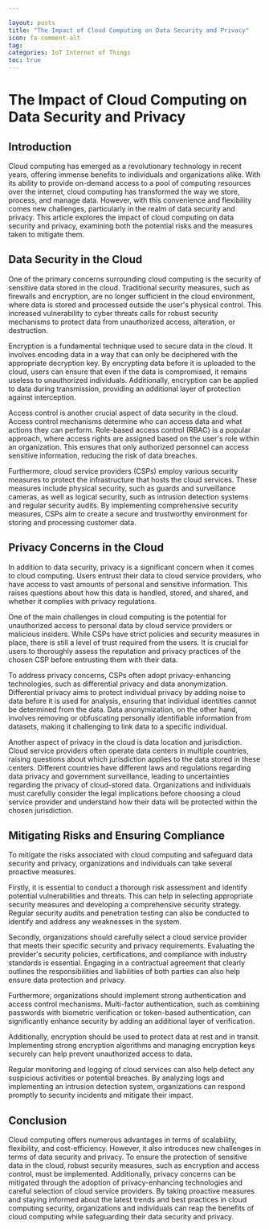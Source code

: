 ```yaml
---

layout: posts
title: "The Impact of Cloud Computing on Data Security and Privacy"
icon: fa-comment-alt
tag:
categories: IoT Internet of Things
toc: true
---
```




# The Impact of Cloud Computing on Data Security and Privacy

## Introduction

Cloud computing has emerged as a revolutionary technology in recent years, offering immense benefits to individuals and organizations alike. With its ability to provide on-demand access to a pool of computing resources over the internet, cloud computing has transformed the way we store, process, and manage data. However, with this convenience and flexibility comes new challenges, particularly in the realm of data security and privacy. This article explores the impact of cloud computing on data security and privacy, examining both the potential risks and the measures taken to mitigate them.

## Data Security in the Cloud

One of the primary concerns surrounding cloud computing is the security of sensitive data stored in the cloud. Traditional security measures, such as firewalls and encryption, are no longer sufficient in the cloud environment, where data is stored and processed outside the user's physical control. This increased vulnerability to cyber threats calls for robust security mechanisms to protect data from unauthorized access, alteration, or destruction.

Encryption is a fundamental technique used to secure data in the cloud. It involves encoding data in a way that can only be deciphered with the appropriate decryption key. By encrypting data before it is uploaded to the cloud, users can ensure that even if the data is compromised, it remains useless to unauthorized individuals. Additionally, encryption can be applied to data during transmission, providing an additional layer of protection against interception.

Access control is another crucial aspect of data security in the cloud. Access control mechanisms determine who can access data and what actions they can perform. Role-based access control (RBAC) is a popular approach, where access rights are assigned based on the user's role within an organization. This ensures that only authorized personnel can access sensitive information, reducing the risk of data breaches.

Furthermore, cloud service providers (CSPs) employ various security measures to protect the infrastructure that hosts the cloud services. These measures include physical security, such as guards and surveillance cameras, as well as logical security, such as intrusion detection systems and regular security audits. By implementing comprehensive security measures, CSPs aim to create a secure and trustworthy environment for storing and processing customer data.

## Privacy Concerns in the Cloud

In addition to data security, privacy is a significant concern when it comes to cloud computing. Users entrust their data to cloud service providers, who have access to vast amounts of personal and sensitive information. This raises questions about how this data is handled, stored, and shared, and whether it complies with privacy regulations.

One of the main challenges in cloud computing is the potential for unauthorized access to personal data by cloud service providers or malicious insiders. While CSPs have strict policies and security measures in place, there is still a level of trust required from the users. It is crucial for users to thoroughly assess the reputation and privacy practices of the chosen CSP before entrusting them with their data.

To address privacy concerns, CSPs often adopt privacy-enhancing technologies, such as differential privacy and data anonymization. Differential privacy aims to protect individual privacy by adding noise to data before it is used for analysis, ensuring that individual identities cannot be determined from the data. Data anonymization, on the other hand, involves removing or obfuscating personally identifiable information from datasets, making it challenging to link data to a specific individual.

Another aspect of privacy in the cloud is data location and jurisdiction. Cloud service providers often operate data centers in multiple countries, raising questions about which jurisdiction applies to the data stored in these centers. Different countries have different laws and regulations regarding data privacy and government surveillance, leading to uncertainties regarding the privacy of cloud-stored data. Organizations and individuals must carefully consider the legal implications before choosing a cloud service provider and understand how their data will be protected within the chosen jurisdiction.

## Mitigating Risks and Ensuring Compliance

To mitigate the risks associated with cloud computing and safeguard data security and privacy, organizations and individuals can take several proactive measures.

Firstly, it is essential to conduct a thorough risk assessment and identify potential vulnerabilities and threats. This can help in selecting appropriate security measures and developing a comprehensive security strategy. Regular security audits and penetration testing can also be conducted to identify and address any weaknesses in the system.

Secondly, organizations should carefully select a cloud service provider that meets their specific security and privacy requirements. Evaluating the provider's security policies, certifications, and compliance with industry standards is essential. Engaging in a contractual agreement that clearly outlines the responsibilities and liabilities of both parties can also help ensure data protection and privacy.

Furthermore, organizations should implement strong authentication and access control mechanisms. Multi-factor authentication, such as combining passwords with biometric verification or token-based authentication, can significantly enhance security by adding an additional layer of verification.

Additionally, encryption should be used to protect data at rest and in transit. Implementing strong encryption algorithms and managing encryption keys securely can help prevent unauthorized access to data.

Regular monitoring and logging of cloud services can also help detect any suspicious activities or potential breaches. By analyzing logs and implementing an intrusion detection system, organizations can respond promptly to security incidents and mitigate their impact.

## Conclusion

Cloud computing offers numerous advantages in terms of scalability, flexibility, and cost-efficiency. However, it also introduces new challenges in terms of data security and privacy. To ensure the protection of sensitive data in the cloud, robust security measures, such as encryption and access control, must be implemented. Additionally, privacy concerns can be mitigated through the adoption of privacy-enhancing technologies and careful selection of cloud service providers. By taking proactive measures and staying informed about the latest trends and best practices in cloud computing security, organizations and individuals can reap the benefits of cloud computing while safeguarding their data security and privacy.